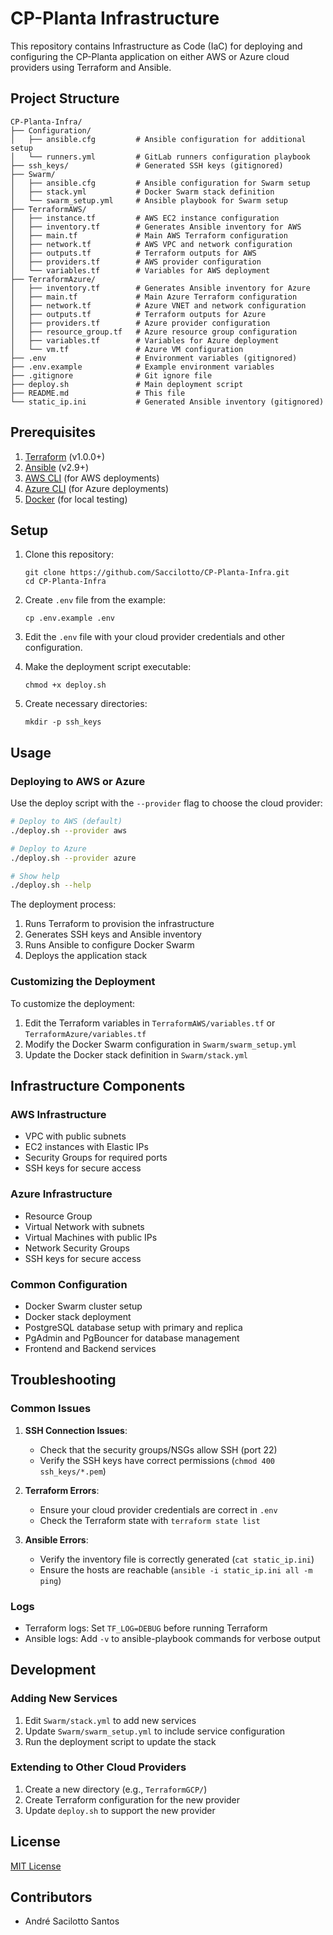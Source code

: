 # CP-Planta Infrastructure

This repository contains Infrastructure as Code (IaC) for deploying and configuring the CP-Planta application on either AWS or Azure cloud providers using Terraform and Ansible.

## Project Structure

```plaintext
CP-Planta-Infra/
├── Configuration/
│   ├── ansible.cfg         # Ansible configuration for additional setup
│   └── runners.yml         # GitLab runners configuration playbook
├── ssh_keys/               # Generated SSH keys (gitignored)
├── Swarm/
│   ├── ansible.cfg         # Ansible configuration for Swarm setup
│   ├── stack.yml           # Docker Swarm stack definition
│   └── swarm_setup.yml     # Ansible playbook for Swarm setup
├── TerraformAWS/
│   ├── instance.tf         # AWS EC2 instance configuration
│   ├── inventory.tf        # Generates Ansible inventory for AWS
│   ├── main.tf             # Main AWS Terraform configuration
│   ├── network.tf          # AWS VPC and network configuration
│   ├── outputs.tf          # Terraform outputs for AWS
│   ├── providers.tf        # AWS provider configuration
│   └── variables.tf        # Variables for AWS deployment
├── TerraformAzure/
│   ├── inventory.tf        # Generates Ansible inventory for Azure
│   ├── main.tf             # Main Azure Terraform configuration
│   ├── network.tf          # Azure VNET and network configuration
│   ├── outputs.tf          # Terraform outputs for Azure
│   ├── providers.tf        # Azure provider configuration
│   ├── resource_group.tf   # Azure resource group configuration
│   ├── variables.tf        # Variables for Azure deployment
│   └── vm.tf               # Azure VM configuration
├── .env                    # Environment variables (gitignored)
├── .env.example            # Example environment variables
├── .gitignore              # Git ignore file
├── deploy.sh               # Main deployment script
├── README.md               # This file
└── static_ip.ini           # Generated Ansible inventory (gitignored)
```

## Prerequisites

1. [Terraform](https://www.terraform.io/downloads.html) (v1.0.0+)
2. [Ansible](https://docs.ansible.com/ansible/latest/installation_guide/intro_installation.html) (v2.9+)
3. [AWS CLI](https://aws.amazon.com/cli/) (for AWS deployments)
4. [Azure CLI](https://docs.microsoft.com/en-us/cli/azure/install-azure-cli) (for Azure deployments)
5. [Docker](https://docs.docker.com/engine/install/) (for local testing)

## Setup

1. Clone this repository:

   ```plaintext
   git clone https://github.com/Saccilotto/CP-Planta-Infra.git
   cd CP-Planta-Infra
   ```

2. Create `.env` file from the example:

   ```plaintext
   cp .env.example .env
   ```

3. Edit the `.env` file with your cloud provider credentials and other configuration.

4. Make the deployment script executable:

   ```plaintext
   chmod +x deploy.sh
   ```

5. Create necessary directories:

   ```plaintext
   mkdir -p ssh_keys
   ```

## Usage

### Deploying to AWS or Azure

Use the deploy script with the `--provider` flag to choose the cloud provider:

```bash
# Deploy to AWS (default)
./deploy.sh --provider aws

# Deploy to Azure
./deploy.sh --provider azure

# Show help
./deploy.sh --help
```

The deployment process:

1. Runs Terraform to provision the infrastructure
2. Generates SSH keys and Ansible inventory
3. Runs Ansible to configure Docker Swarm
4. Deploys the application stack

### Customizing the Deployment

To customize the deployment:

1. Edit the Terraform variables in `TerraformAWS/variables.tf` or `TerraformAzure/variables.tf`
2. Modify the Docker Swarm configuration in `Swarm/swarm_setup.yml`
3. Update the Docker stack definition in `Swarm/stack.yml`

## Infrastructure Components

### AWS Infrastructure

- VPC with public subnets
- EC2 instances with Elastic IPs
- Security Groups for required ports
- SSH keys for secure access

### Azure Infrastructure

- Resource Group
- Virtual Network with subnets
- Virtual Machines with public IPs
- Network Security Groups
- SSH keys for secure access

### Common Configuration

- Docker Swarm cluster setup
- Docker stack deployment
- PostgreSQL database setup with primary and replica
- PgAdmin and PgBouncer for database management
- Frontend and Backend services

## Troubleshooting

### Common Issues

1. **SSH Connection Issues**:
   - Check that the security groups/NSGs allow SSH (port 22)
   - Verify the SSH keys have correct permissions (`chmod 400 ssh_keys/*.pem`)

2. **Terraform Errors**:
   - Ensure your cloud provider credentials are correct in `.env`
   - Check the Terraform state with `terraform state list`

3. **Ansible Errors**:
   - Verify the inventory file is correctly generated (`cat static_ip.ini`)
   - Ensure the hosts are reachable (`ansible -i static_ip.ini all -m ping`)

### Logs

- Terraform logs: Set `TF_LOG=DEBUG` before running Terraform
- Ansible logs: Add `-v` to ansible-playbook commands for verbose output

## Development

### Adding New Services

1. Edit `Swarm/stack.yml` to add new services
2. Update `Swarm/swarm_setup.yml` to include service configuration
3. Run the deployment script to update the stack

### Extending to Other Cloud Providers

1. Create a new directory (e.g., `TerraformGCP/`)
2. Create Terraform configuration for the new provider
3. Update `deploy.sh` to support the new provider

## License

[MIT License](LICENSE)

## Contributors

- André Sacilotto Santos
